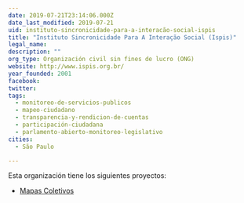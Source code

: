 ```yaml
---
date: 2019-07-21T23:14:06.000Z
date_last_modified: 2019-07-21
uid: instituto-sincronicidade-para-a-interacão-social-ispis
title: "Instituto Sincronicidade Para A Interação Social (Ispis)"
legal_name: 
description: ""
org_type: Organización civil sin fines de lucro (ONG)
website: http://www.ispis.org.br/
year_founded: 2001
facebook: 
twitter: 
tags:
  - monitoreo-de-servicios-publicos
  - mapeo-ciudadano
  - transparencia-y-rendicion-de-cuentas
  - participación-ciudadana
  - parlamento-abierto-monitoreo-legislativo
cities: 
  - São Paulo

---
```


Esta organización tiene los siguientes proyectos:

- [Mapas Coletivos](/proyectos/mapas-coletivos)
